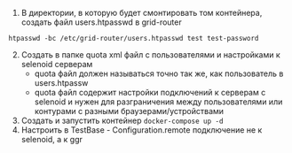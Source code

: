 1. В директории, в которую будет смонтировать том контейнера, создать файл users.htpasswd в grid-router
```
htpasswd -bc /etc/grid-router/users.htpasswd test test-password
```
2. Создать в папке quota xml файл с пользователями и настройками к selenoid серверам
    - quota файл должен называться точно так же, как пользователь в users.htpassw
    - quota файл содержит настройки подключений к серверам с selenoid и нужен для разграничения между пользователями или контурами с разными браузерами/устройствами
3. Создать и запустить контейнер ```docker-compose up -d```
4. Настроить в TestBase - Configuration.remote подключение не к selenoid, а к ggr
